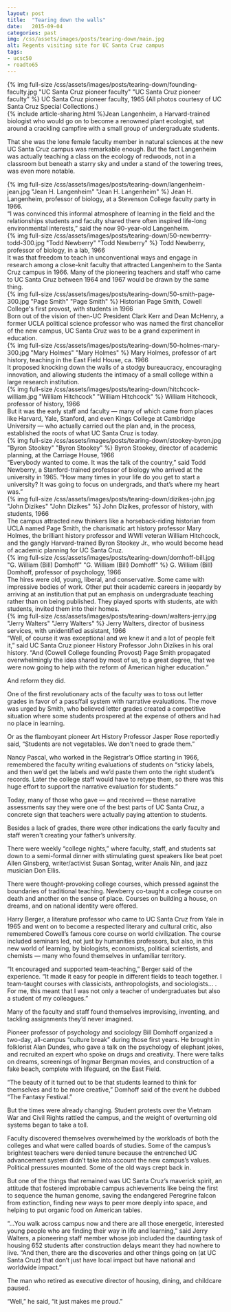 ```yaml
---
layout: post
title:  "Tearing down the walls"
date:   2015-09-04
categories: past
img: /css/assets/images/posts/tearing-down/main.jpg
alt: Regents visiting site for UC Santa Cruz campus
tags: 
- ucsc50
- roadto65
---
```

<div class="caption">
{% img full-size /css/assets/images/posts/tearing-down/founding-faculty.jpg "UC Santa Cruz pioneer faculty" "UC Santa Cruz pioneer faculty" %}
UC Santa Cruz pioneer faculty, 1965 (All photos courtesy of UC Santa Cruz Special Collections.)</div>{% include article-sharing.html %}Jean Langenheim, a Harvard-trained biologist who would go on to become a renowned plant ecologist, sat around a crackling campfire with a small group of undergraduate students.

That she was the lone female faculty member in natural sciences at the new UC Santa Cruz campus was remarkable enough. But the fact Langenheim was actually teaching a class on the ecology of redwoods, not in a classroom but beneath a starry sky and under a stand of the towering trees, was even more notable.

<div class="caption">
{% img full-size /css/assets/images/posts/tearing-down/langenheim-jean.jpg "Jean H. Langenheim" "Jean H. Langenheim" %}
Jean H. Langenheim, professor of biology, at a Stevenson College faculty party in 1966. </div>“I was convinced this informal atmosphere of learning in the field and the relationships students and faculty shared there often inspired life-long environmental interests,” said the now 90-year-old Langenheim.

<div class="caption">
{% img full-size /css/assets/images/posts/tearing-down/50-newberrry-todd-300.jpg "Todd Newberry" "Todd Newberry" %}
Todd Newberry, professor of biology, in a lab, 1966</div>It was that freedom to teach in unconventional ways and engage in research among a close-knit faculty that attracted Langenheim to the Santa Cruz campus in 1966. Many of the pioneering teachers and staff who came to UC Santa Cruz between 1964 and 1967 would be drawn by the same thing.

<div class="caption">
{% img full-size /css/assets/images/posts/tearing-down/50-smith-page-300.jpg "Page Smith" "Page Smith" %}
Historian Page Smith, Cowell College's first provost, with students in 1966</div>Born out of the vision of then-UC President Clark Kerr and Dean McHenry, a former UCLA political science professor who was named the first chancellor of the new campus, UC Santa Cruz was to be a grand experiment in education.

<div class="caption">
{% img full-size /css/assets/images/posts/tearing-down/50-holmes-mary-300.jpg "Mary Holmes" "Mary Holmes" %}
Mary Holmes, professor of art history, teaching in the East Field House, ca. 1966</div>It proposed knocking down the walls of a stodgy bureaucracy, encouraging innovation, and allowing students the intimacy of a small college within a large research institution.

<div class="caption">
{% img full-size /css/assets/images/posts/tearing-down/hitchcock-william.jpg "William Hitchcock" "William Hitchcock" %}
William Hitchcock, professor of history, 1966</div>But it was the early staff and faculty — many of which came from places like Harvard, Yale, Stanford, and even Kings College at Cambridge University — who actually carried out the plan and, in the process, established the roots of what UC Santa Cruz is today.

<div class="caption">
{% img full-size /css/assets/images/posts/tearing-down/stookey-byron.jpg "Byron Stookey" "Byron Stookey" %}
Byron Stookey, director of academic planning, at the Carriage House, 1966</div>“Everybody wanted to come. It was the talk of the country,” said Todd Newberry, a Stanford-trained professor of biology who arrived at the university in 1965. “How many times in your life do you get to start a university? It was going to focus on undergrads, and that’s where my heart was.”

<div class="caption">
{% img full-size /css/assets/images/posts/tearing-down/dizikes-john.jpg "John Dizikes" "John Dizikes" %}
John Dizikes, professor of history, with students, 1966</div>The campus attracted new thinkers like a horseback-riding historian from UCLA named Page Smith, the charismatic art history professor Mary Holmes, the brilliant history professor and WWII veteran William Hitchcock, and the gangly Harvard-trained Byron Stookey Jr., who would become head of academic planning for UC Santa Cruz.

<div class="caption">
{% img full-size /css/assets/images/posts/tearing-down/domhoff-bill.jpg "G. William (Bill) Domhoff" "G. William (Bill) Domhoff" %}
G. William (Bill) Domhoff, professor of psychology, 1966</div>The hires were old, young, liberal, and conservative. Some came with impressive bodies of work. Other put their academic careers in jeopardy by arriving at an institution that put an emphasis on undergraduate teaching rather than on being published. They played sports with students, ate with students, invited them into their homes.

<div class="caption">
{% img full-size /css/assets/images/posts/tearing-down/walters-jerry.jpg "Jerry Walters" "Jerry Walters" %}
Jerry Walters, director of business services, with unidentified assistant, 1966</div>“Well, of course it was exceptional and we knew it and a lot of people felt it,” said UC Santa Cruz pioneer History Professor John Dizikes in his oral history. “And (Cowell College founding Provost) Page Smith propagated overwhelmingly the idea shared by most of us, to a great degree, that we were now going to help with the reform of American higher education.”

And reform they did.

One of the first revolutionary acts of the faculty was to toss out letter grades in favor of a pass/fail system with narrative evaluations. The move was urged by Smith, who believed letter grades created a competitive situation where some students prospered at the expense of others and had no place in learning.

Or as the flamboyant pioneer Art History Professor Jasper Rose reportedly said, “Students are not vegetables. We don’t need to grade them.”

Nancy Pascal, who worked in the Registrar’s Office starting in 1966, remembered the faculty writing evaluations of students on “sticky labels, and then we’d get the labels and we’d paste them onto the right student’s records. Later the college staff would have to retype them, so there was this huge effort to support the narrative evaluation for students.”

Today, many of those who gave — and received — these narrative assessments say they were one of the best parts of UC Santa Cruz, a concrete sign that teachers were actually paying attention to students.

Besides a lack of grades, there were other indications the early faculty and staff weren't creating your father’s university.

There were weekly “college nights,” where faculty, staff, and students sat down to a semi-formal dinner with stimulating guest speakers like beat poet Allen Ginsberg, writer/activist Susan Sontag, writer Anaïs Nin, and jazz musician Don Ellis.

There were thought-provoking college courses, which pressed against the boundaries of traditional teaching. Newberry co-taught a college course on death and another on the sense of place. Courses on building a house, on dreams, and on national identity were offered.

Harry Berger, a literature professor who came to UC Santa Cruz from Yale in 1965 and went on to become a respected literary and cultural critic, also remembered Cowell’s famous core course on world civilization. The course included seminars led, not just by humanities professors, but also, in this new world of learning, by biologists, economists, political scientists, and chemists — many who found themselves in unfamiliar territory.

“It encouraged and supported team-teaching,” Berger said of the experience. “It made it easy for people in different fields to teach together. I team-taught courses with classicists, anthropologists, and sociologists… . For me, this meant that I was not only a teacher of undergraduates but also a student of my colleagues.”

Many of the faculty and staff found themselves improvising, inventing, and tackling assignments they’d never imagined.

Pioneer professor of psychology and sociology Bill Domhoff organized a two-day, all-campus “culture break” during those first years. He brought in folklorist Alan Dundes, who gave a talk on the psychology of elephant jokes, and recruited an expert who spoke on drugs and creativity. There were talks on dreams, screenings of Ingmar Bergman movies, and construction of a fake beach, complete with lifeguard, on the East Field.

“The beauty of it turned out to be that students learned to think for themselves and to be more creative,” Domhoff said of the event he dubbed “The Fantasy Festival.”

But the times were already changing. Student protests over the Vietnam War and Civil Rights rattled the campus, and the weight of overturning old systems began to take a toll.

Faculty discovered themselves overwhelmed by the workloads of both the colleges and what were called boards of studies. Some of the campus’s brightest teachers were denied tenure because the entrenched UC advancement system didn’t take into account the new campus’s values. Political pressures mounted. Some of the old ways crept back in.

But one of the things that remained was UC Santa Cruz’s maverick spirit, an attitude that fostered improbable campus achievements like being the first to sequence the human genome, saving the endangered Peregrine falcon from extinction, finding new ways to peer more deeply into space, and helping to put organic food on American tables.

 “…You walk across campus now and there are all those energetic, interested young people who are finding their way in life and learning,” said Jerry Walters, a pioneering staff member whose job included the daunting task of housing 652 students after construction delays meant they had nowhere to live. “And then, there are the discoveries and other things going on (at UC Santa Cruz) that don’t just have local impact but have national and worldwide impact.”

The man who retired as executive director of housing, dining, and childcare paused.

“Well,” he said, “it just makes me proud.”